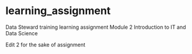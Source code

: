 # learning_assignment
Data Steward training learning assignment
Module 2 Introduction to IT and Data Science

Edit 2 for the sake of assignment

